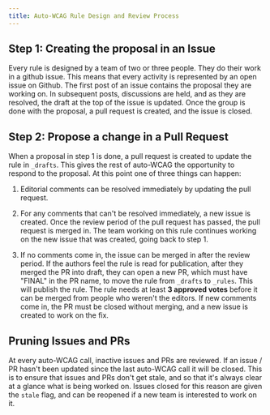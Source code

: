 ```yaml
---
title: Auto-WCAG Rule Design and Review Process
---
```


## Step 1: Creating the proposal in an Issue

Every rule is designed by a team of two or three people. They do their work in a github issue. This means that every activity is represented by an open issue on Github. The first post of an issue contains the proposal they are working on. In subsequent posts, discussions are held, and as they are resolved, the draft at the top of the issue is updated. Once the group is done with the proposal, a pull request is created, and the issue is closed.

## Step 2: Propose a change in a Pull Request

When a proposal in step 1 is done, a pull request is created to update the rule in `_drafts`. This gives the rest of auto-WCAG the opportunity to respond to the proposal. At this point one of three things can happen:

1. Editorial comments can be resolved immediately by updating the pull request. 

2. For any comments that can't be resolved immediately, a new issue is created. Once the review period of the pull request has passed, the pull request is merged in. The team working on this rule continues working on the new issue that was created, going back to step 1.

3. If no comments come in, the issue can be merged in after the review period. If the authors feel the rule is read for publication, after they merged the PR into draft, they can open a new PR, which must have "FINAL" in the PR name, to move the rule from `_drafts` to `_rules`. This will publish the rule. The rule needs at least **3 approved votes** before it can be merged from people who weren't the editors. If new comments come in, the PR must be closed without merging, and a new issue is created to work on the fix.

## Pruning Issues and PRs

At every auto-WCAG call, inactive issues and PRs are reviewed. If an issue / PR hasn't been updated since the last auto-WCAG call it will be closed. This is to ensure that issues and PRs don't get stale, and so that it's always clear at a glance what is being worked on. Issues closed for this reason are given the `stale` flag, and can be reopened if a new team is interested to work on it.
